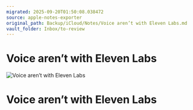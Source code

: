 ```yaml
---
migrated: 2025-09-20T01:50:08.038472
source: apple-notes-exporter
original_path: Backup/iCloud/Notes/Voice aren’t with Eleven Labs.md
vault_folder: Inbox/to-review
---
```

# Voice aren’t with Eleven Labs

![Voice aren’t with Eleven Labs](images/Voice%20aren’t%20with%20Eleven%20Labs.png)

# Voice aren’t with Eleven Labs
